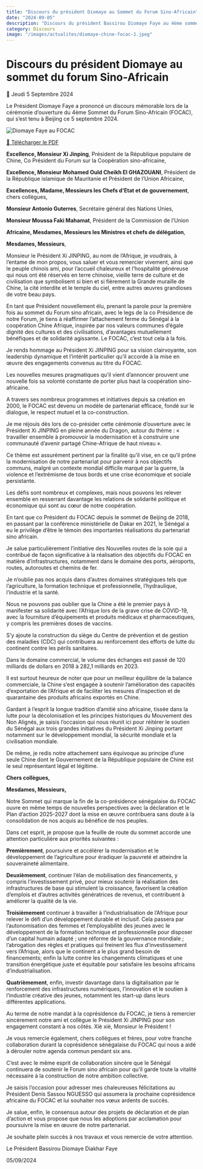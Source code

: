 ```yaml
---
title: "Discours du président Diomaye au Sommet du Forum Sino-Africain"
date: "2024-09-05"
description: "Discours du président Bassirou Diomaye Faye au 4ème sommet du forum Sino-Africain (FOCAC)"
category: Discours
image: "/images/actualites/diomaye-chine-focac-1.jpeg"
---
```


# Discours du président Diomaye au sommet du forum Sino-Africain

📅 Jeudi 5 Septembre 2024

Le Président Diomaye Faye a prononcé un discours mémorable lors de la cérémonie d’ouverture du 4ème Sommet du Forum Sino-Africain (FOCAC), qui s’est tenu à Beijing ce 5 septembre 2024.

<img src="/images/actualites/diomaye-chine-focac-1.jpeg" alt="Diomaye Faye au FOCAC" loading="lazy" fetchpriority="high">

<a href="/pdf/discours/DISCOURS_PR_BASSIROU_DIOMAYE_FAYE_4e_SOMMET_FOCAC_BEIJING_05092024.pdf" target="_blank">📄 Télécharger le PDF</a>

**Excellence, Monsieur Xi Jinping**, Président de la République populaire de Chine, Co Président du Forum sur la Coopération sino-africaine,

**Excellence, Monsieur Mohamed Ould Cheikh El GHAZOUANI**, Président de la République islamique de Mauritanie et Président de l’Union Africaine,

**Excellences, Madame, Messieurs les Chefs d’Etat et de gouvernement**, chers collègues,

**Monsieur Antonio Guterres**, Secrétaire général des Nations Unies,

**Monsieur Moussa Faki Mahamat**, Président de la Commission de l’Union

**Africaine, Mesdames, Messieurs les Ministres et chefs de délégation**,

**Mesdames, Messieurs**,

Monsieur le Président Xi JINPING, au nom de l’Afrique, je voudrais, à l’entame de mon propos, vous saluer et vous remercier vivement, ainsi que le peuple chinois ami, pour l’accueil chaleureux et l’hospitalité généreuse qui nous ont été réservés en terre chinoise, vieille terre de culture et de civilisation que symbolisent si bien et si fièrement la Grande muraille de Chine, la cité interdite et le temple du ciel, entre autres œuvres grandioses de votre beau pays.

En tant que Président nouvellement élu, prenant la parole pour la première fois au sommet du Forum sino africain, avec le legs de la co Présidence de notre Forum, je tiens à réaffirmer l’attachement ferme du Sénégal à la coopération Chine Afrique, inspirée par nos valeurs communes d’égale dignité des cultures et des civilisations, d’avantages mutuellement bénéfiques et de solidarité agissante. Le FOCAC, c’est tout cela à la fois.

Je rends hommage au Président Xi JINPING pour sa vision clairvoyante, son leadership dynamique et l’intérêt particulier qu’il accorde à la mise en œuvre des engagements convenus au titre du FOCAC.

Les nouvelles mesures pragmatiques qu’il vient d’annoncer prouvent une nouvelle fois sa volonté constante de porter plus haut la coopération sino- africaine.

A travers ses nombreux programmes et initiatives depuis sa création en 2000, le FOCAC est devenu un modèle de partenariat efficace, fondé sur le dialogue, le respect mutuel et la co-construction.

Je me réjouis dès lors de co-présider cette cérémonie d’ouverture avec le Président Xi JINPING en pleine année du Dragon, autour du thème : « travailler ensemble à promouvoir la modernisation et à construire une communauté d’avenir partagé Chine-Afrique de haut niveau ».

Ce thème est assurément pertinent par la finalité qu’il vise, en ce qu’il prône la modernisation de notre partenariat pour parvenir à nos objectifs communs, malgré un contexte mondial difficile marqué par la guerre, la violence et l’extrémisme de tous bords et une crise économique et sociale persistante.

Les défis sont nombreux et complexes, mais nous pouvons les relever ensemble en resserrant davantage les relations de solidarité politique et économique qui sont au cœur de notre coopération.

En tant que co Président du FOCAC depuis le sommet de Beijing de 2018, en passant par la conférence ministérielle de Dakar en 2021, le Sénégal a eu le privilège d’être le témoin des importantes réalisations du partenariat sino africain.

Je salue particulièrement l’initiative des Nouvelles routes de la soie qui a contribué de façon significative à la réalisation des objectifs du FOCAC en matière d’infrastructures, notamment dans le domaine des ports, aéroports, routes, autoroutes et chemins de fer.

Je n’oublie pas nos acquis dans d’autres domaines stratégiques tels que l’agriculture, la formation technique et professionnelle, l’hydraulique, l’industrie et la santé.

Nous ne pouvons pas oublier que la Chine a été le premier pays à manifester sa solidarité avec l’Afrique lors de la grave crise de COVID-19, avec la fourniture d’équipements et produits médicaux et pharmaceutiques, y compris les premières doses de vaccins.

S’y ajoute la construction du siège du Centre de prévention et de gestion des maladies (CDC) qui contribuera au renforcement des efforts de lutte du continent contre les périls sanitaires.

Dans le domaine commercial, le volume des échanges est passé de 120 milliards de dollars en 2018 à 282,1 milliards en 2023.

Il est surtout heureux de noter que pour un meilleur équilibre de la balance commerciale, la Chine s’est engagée à soutenir l’amélioration des capacités d’exportation de l’Afrique et de faciliter les mesures d’inspection et de quarantaine des produits africains exportés en Chine.

Gardant à l’esprit la longue tradition d’amitié sino africaine, tissée dans la lutte pour la décolonisation et les principes historiques du Mouvement des Non Alignés, je saisis l’occasion qui nous réunit ici pour réitérer le soutien du Sénégal aux trois grandes initiatives du Président Xi Jinping portant notamment sur le développement mondial, la sécurité mondiale et la civilisation mondiale.

De même, je redis notre attachement sans équivoque au principe d’une seule Chine dont le Gouvernement de la République populaire de Chine est le seul représentant légal et légitime.

**Chers collègues,**

**Mesdames, Messieurs,**

Notre Sommet qui marque la fin de la co-présidence sénégalaise du FOCAC ouvre en même temps de nouvelles perspectives avec la déclaration et le Plan d’action 2025-2027 dont la mise en œuvre contribuera sans doute à la consolidation de nos acquis au bénéfice de nos peuples.

Dans cet esprit, je propose que la feuille de route du sommet accorde une attention particulière aux priorités suivantes :

**Premièrement**, poursuivre et accélérer la modernisation et le développement
de l’agriculture pour éradiquer la pauvreté et atteindre la souveraineté
alimentaire.

**Deuxièmement**, continuer l’élan de mobilisation des financements, y compris
l’investissement privé, pour mieux soutenir la réalisation des infrastructures de
base qui stimulent la croissance, favorisent la création d’emplois et d’autres
activités génératrices de revenus, et contribuent à améliorer la qualité de la vie.

**Troisièmement** continuer à travailler à l’industrialisation de l’Afrique pour
relever le défi d’un développement durable et inclusif. Cela passera par
l’autonomisation des femmes et l’employabilité des jeunes avec le
développement de la formation technique et professionnelle pour disposer d’un
capital humain adapté ; une réforme de la gouvernance mondiale ; l’abrogation
des règles et pratiques qui freinent les flux d’investissement vers l’Afrique, alors
que le continent a le plus grand besoin de financements; enfin la lutte contre les changements climatiques et une transition énergétique juste et équitable pour
satisfaire les besoins africains d’industrialisation.

**Quatrièmement**, enfin, investir davantage dans la digitalisation par le
renforcement des infrastructures numériques, l’innovation et le soutien à
l’industrie créative des jeunes, notamment les start-up dans leurs différentes
applications.

Au terme de notre mandat à la coprésidence du FOCAC, je tiens à remercier sincèrement notre ami et collègue le Président Xi JINPING pour son engagement constant à nos côtés. Xiè xiè, Monsieur le Président !

Je vous remercie également, chers collègues et frères, pour votre franche collaboration durant la coprésidence sénégalaise du FOCAC qui nous a aidé à dérouler notre agenda commun pendant six ans.

C’est avec le même esprit de collaboration sincère que le Sénégal continuera de soutenir le Forum sino africain pour qu’il garde toute la vitalité nécessaire à la construction de notre ambition collective.

Je saisis l’occasion pour adresser mes chaleureuses félicitations au Président Denis Sassou NGUESSO qui assumera la prochaine coprésidence africaine du FOCAC et lui souhaiter nos vœux ardents de succès.

Je salue, enfin, le consensus autour des projets de déclaration et de plan d’action et vous propose que nous les adoptions par acclamation pour poursuivre la mise en œuvre de notre partenariat.

Je souhaite plein succès à nos travaux et vous remercie de votre attention.

Le Président Bassirou Diomaye Diakhar Faye

05/09/2024

